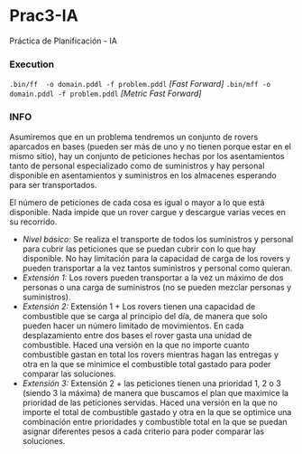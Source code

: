 # Prac3-IA
Práctica de Planificación - IA

### Execution
`.bin/ff  -o domain.pddl -f problem.pddl` _[Fast Forward]_
`.bin/mff -o domain.pddl -f problem.pddl` _[Metric Fast Forward]_

### INFO
Asumiremos que en un problema tendremos un conjunto de rovers aparcados en bases (pueden
ser más de uno y no tienen porque estar en el mismo sitio), hay un conjunto de peticiones hechas
por los asentamientos tanto de personal especializado como de suministros y hay personal disponible
en asentamientos y suministros en los almacenes esperando para ser transportados. 

El número de peticiones de cada cosa es igual o mayor a lo que está disponible.
Nada impide que un rover cargue y descargue varias veces en su recorrido.

- *Nivel básico:* 
  Se realiza el transporte de todos los suministros y personal para cubrir las
  peticiones que se puedan cubrir con lo que hay disponible. No hay limitación para la capacidad
  de carga de los rovers y pueden transportar a la vez tantos suministros y personal como quieran.
- *Extensión 1:* 
  Los rovers pueden transportar a la vez un máximo de dos personas o una carga
  de suministros (no se pueden mezclar personas y suministros).
- *Extensión 2:* 
  Extensión 1 + Los rovers tienen una capacidad de combustible que se carga
  al principio del día, de manera que solo pueden hacer un número limitado de movimientos.
  En cada desplazamiento entre dos bases el rover gasta una unidad de combustible. Haced una
  versión en la que no importe cuanto combustible gastan en total los rovers mientras hagan las
  entregas y otra en la que se minimice el combustible total gastado para poder comparar las
  soluciones.
- *Extensión 3:* 
  Extensión 2 + las peticiones tienen una prioridad 1, 2 o 3 (siendo 3 la máxima)
  de manera que buscamos el plan que maximice la prioridad de las peticiones servidas. Haced
  una versión en la que no importe el total de combustible gastado y otra en la que se optimice
  una combinación entre prioridades y combustible total en la que se puedan asignar diferentes
  pesos a cada criterio para poder comparar las soluciones.
